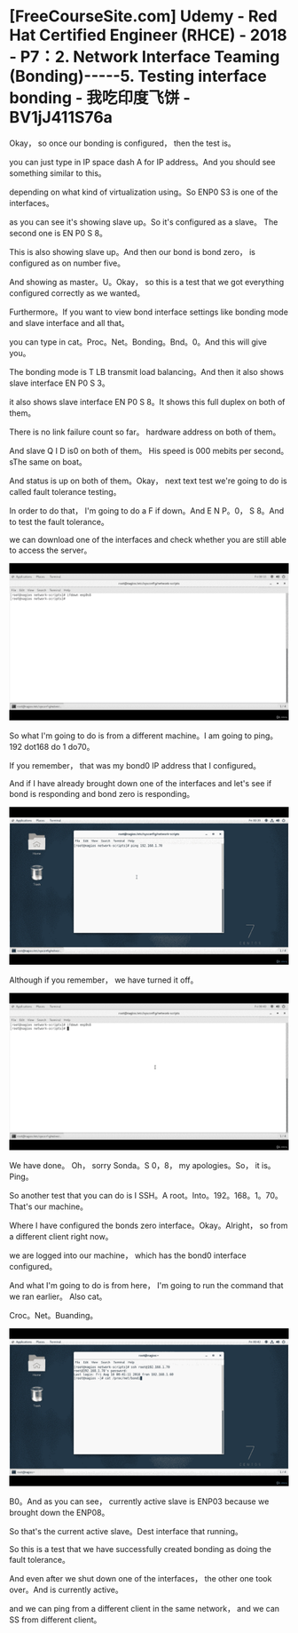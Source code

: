 # [FreeCourseSite.com] Udemy - Red Hat Certified Engineer (RHCE) - 2018 - P7：2. Network Interface Teaming (Bonding)-----5. Testing interface bonding - 我吃印度飞饼 - BV1jJ411S76a

Okay， so once our bonding is configured， then the test is。

 you can just type in IP space dash A for IP address。And you should see something similar to this。

 depending on what kind of virtualization using。So ENP0 S3 is one of the interfaces。

 as you can see it's showing slave up。So it's configured as a slave。 The second one is EN P0 S 8。

 This is also showing slave up。And then our bond is bond zero， is configured as on number five。

And showing as master。U。Okay， so this is a test that we got everything configured correctly as we wanted。

Furthermore。If you want to view bond interface settings like bonding mode and slave interface and all that。

 you can type in cat。Proc。Net。Bonding。Bnd。0。And this will give you。

The bonding mode is T LB transmit load balancing。And then it also shows slave interface EN P0 S 3。

 it also shows slave interface EN P0 S 8。It shows this full duplex on both of them。

There is no link failure count so far。 hardware address on both of them。

And slave Q I D is0 on both of them。 His speed is 000 mebits per second。sThe same on boat。

And status is up on both of them。Okay， next text test we're going to do is called fault tolerance testing。

 In order to do that， I'm going to do a F if down。And E N P。0， S 8。And to test the fault tolerance。

 we can download one of the interfaces and check whether you are still able to access the server。



![](img/1c468bc9c25bdc2f280c51b9b2a8daf0_1.png)

So what I'm going to do is from a different machine。I am going to ping。192 dot168 do 1 do70。

 If you remember， that was my bond0 IP address that I configured。

And if I have already brought down one of the interfaces and let's see if bond is responding and bond zero is responding。



![](img/1c468bc9c25bdc2f280c51b9b2a8daf0_3.png)

Although if you remember， we have turned it off。

![](img/1c468bc9c25bdc2f280c51b9b2a8daf0_5.png)

We have done。 Oh， sorry Sonda。S 0，8， my apologies。So， it is。Ping。

So another test that you can do is I SSH。A root。Into。192。168。1。70。That's our machine。

Where I have configured the bonds zero interface。Okay。Alright， so from a different client right now。

 we are logged into our machine， which has the bond0 interface configured。

 And what I'm going to do is from here， I'm going to run the command that we ran earlier。 Also cat。

Croc。Net。Buanding。

![](img/1c468bc9c25bdc2f280c51b9b2a8daf0_7.png)

B0。And as you can see， currently active slave is ENP03 because we brought down the ENP08。

So that's the current active slave。Dest interface that running。

 So this is a test that we have successfully created bonding as doing the fault tolerance。

And even after we shut down one of the interfaces， the other one took over。And is currently active。

 and we can ping from a different client in the same network， and we can SS from different client。

